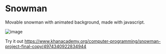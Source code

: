 # Snowman 

Movable snowman with animated background, made with javascript.

![image](https://github.com/brian-w-zhang/snowman/assets/152770271/8bba8899-add5-4ec8-84c6-8ab71ea9b4a9)

Try it out https://www.khanacademy.org/computer-programming/snowman-project-final-copy/4974340922834944
